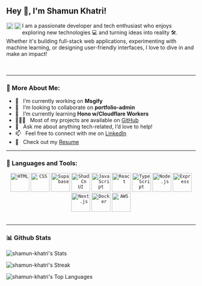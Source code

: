 ## Hey 👋, I'm Shamun Khatri!

<a href='https://www.linkedin.com/in/shamun-khatri/'><img align='left' alt="linkedin" src="https://raw.githubusercontent.com/rahul-jha98/rahul-jha98/561d474902b59c7429ec22bb73e225696c27b202/assets/linkedin.svg" height='18px'/></a>
<a href='https://x.com/shamunkhatri'><img align='left' alt="twitter" src="https://raw.githubusercontent.com/rahul-jha98/rahul-jha98/561d474902b59c7429ec22bb73e225696c27b202/assets/twitter.svg" height='18px'/></a>

I am a passionate developer and tech enthusiast who enjoys exploring new technologies 💻 and turning ideas into reality 🛠️. Whether it's building full-stack web applications, experimenting with machine learning, or designing user-friendly interfaces, I love to dive in and make an impact!  
<br/>
<br/>

<!-- image here -->

---

### 🧐 More About Me:
- 🔭 &nbsp; I’m currently working on **Msgify**
- 🤝 &nbsp; I’m looking to collaborate on **portfolio-admin**
- 🌱 &nbsp; I’m currently learning **Hono w/Cloudflare Workers**
- 👨🏻‍💻 &nbsp; Most of my projects are available on [GitHub](https://github.com/shamun-khatri?tab=repositories)
- 💬 &nbsp; Ask me about anything tech-related, I’d love to help!
- 📫 &nbsp; Feel free to connect with me on [LinkedIn](https://www.linkedin.com/in/shamun-khatri/)
- 📝 &nbsp; Check out my [Resume](https://drive.google.com/file/d/1LaD0Hh_5h8ZkIK4w9ABF1mgnODRc8SFJ/view)  

---

### 🔨 Languages and Tools:
<div align="center">
	<code><img width="50" src="https://user-images.githubusercontent.com/25181517/192158954-f88b5814-d510-4564-b285-dff7d6400dad.png" alt="HTML" title="HTML"/></code>
	<code><img width="50" src="https://user-images.githubusercontent.com/25181517/183898674-75a4a1b1-f960-4ea9-abcb-637170a00a75.png" alt="CSS" title="CSS"/></code>
	<code><img width="50" src="https://github.com/user-attachments/assets/e40fc76b-c8d8-47c3-bb53-c7795abaf596" alt="Supabase" title="Supabase"/></code>
	<code><img width="50" src="https://github.com/user-attachments/assets/e4bd419a-2a4a-459a-ba9a-d3324e693c4d" alt="ShadCn UI" title="ShadCn UI"/></code>
	<code><img width="50" src="https://user-images.githubusercontent.com/25181517/117447155-6a868a00-af3d-11eb-9cfe-245df15c9f3f.png" alt="JavaScript" title="JavaScript"/></code>
	<code><img width="50" src="https://user-images.githubusercontent.com/25181517/183897015-94a058a6-b86e-4e42-a37f-bf92061753e5.png" alt="React" title="React"/></code>
	<code><img width="50" src="https://user-images.githubusercontent.com/25181517/183890598-19a0ac2d-e88a-4005-a8df-1ee36782fde1.png" alt="TypeScript" title="TypeScript"/></code>
	<code><img width="50" src="https://user-images.githubusercontent.com/25181517/183568594-85e280a7-0d7e-4d1a-9028-c8c2209e073c.png" alt="Node.js" title="Node.js"/></code>
	<code><img width="50" src="https://user-images.githubusercontent.com/25181517/183859966-a3462d8d-1bc7-4880-b353-e2cbed900ed6.png" alt="Express" title="Express"/></code>
	<code><img width="50" src="https://github.com/marwin1991/profile-technology-icons/assets/136815194/5f8c622c-c217-4649-b0a9-7e0ee24bd704" alt="Next.js" title="Next.js"/></code>
	<code><img width="50" src="https://user-images.githubusercontent.com/25181517/117207330-263ba280-adf4-11eb-9b97-0ac5b40bc3be.png" alt="Docker" title="Docker"/></code>
	<code><img width="50" src="https://user-images.githubusercontent.com/25181517/183896132-54262f2e-6d98-41e3-8888-e40ab5a17326.png" alt="AWS" title="AWS"/></code>
</div>

<br/>

---

### 📊 Github Stats
![shamun-khatri's Stats](https://github-readme-stats.vercel.app/api?username=shamun-khatri&theme=gotham&show_icons=true&hide_border=true&include_all_commits=true&count_private=true)

![shamun-khatri's Streak](https://github-readme-streak-stats.herokuapp.com/?user=shamun-khatri&theme=gotham&hide_border=true)

![shamun-khatri's Top Languages](https://github-readme-stats.vercel.app/api/top-langs/?username=shamun-khatri&theme=gotham&show_icons=true&hide_border=true&layout=compact)


[//]: # (<a href="https://www.shamunkhatri.me/"><img height="137px" src="https://github-readme-stats.vercel.app/api?username=shamun-khatri&hide_title=true&hide_border=true&show_icons=true&include_all_commits=true&count_private=true&line_height=21&text_color=000&icon_color=000&bg_color=0,ea6161,ffc64d,fffc4d,52fa5a&theme=graywhite" /><!-- wi*quL3fcV --><img height="137px" src="https://github-readme-stats.vercel.app/api/top-langs/?username=adamalston&hide=html&hide_title=true&hide_border=true&layout=compact&langs_count=6&exclude_repo=comp426,Redventures-Movie-Quotes&text_color=000&icon_color=fff&bg_color=0,52fa5a,4dfcff,c64dff&theme=graywhite" /></a>)

